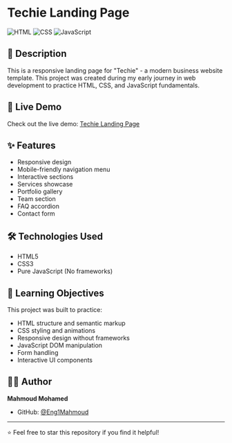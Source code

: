# Techie Landing Page

![HTML](https://img.shields.io/badge/HTML-48.9%25-orange)
![CSS](https://img.shields.io/badge/CSS-37.9%25-blue)
![JavaScript](https://img.shields.io/badge/JavaScript-13.2%25-yellow)

## 📝 Description

This is a responsive landing page for "Techie" - a modern business website template. This project was created during my early journey in web development to practice HTML, CSS, and JavaScript fundamentals.

## 🚀 Live Demo

Check out the live demo: [Techie Landing Page](https://eng1mahmoud.github.io/javascript_apps/html/index.html)

## ✨ Features

- Responsive design
- Mobile-friendly navigation menu
- Interactive sections
- Services showcase
- Portfolio gallery
- Team section
- FAQ accordion
- Contact form

## 🛠️ Technologies Used

- HTML5
- CSS3
- Pure JavaScript (No frameworks)

## 🎯 Learning Objectives

This project was built to practice:
- HTML structure and semantic markup
- CSS styling and animations
- Responsive design without frameworks
- JavaScript DOM manipulation
- Form handling
- Interactive UI components

## 👨‍💻 Author

**Mahmoud Mohamed**
- GitHub: [@Eng1Mahmoud](https://github.com/Eng1Mahmoud)

---

⭐️ Feel free to star this repository if you find it helpful!
